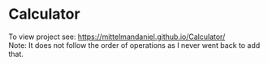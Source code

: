 # Calculator
To view project see: https://mittelmandaniel.github.io/Calculator/ <br/>
Note: It does not follow the order of operations as I never went back to add that.
